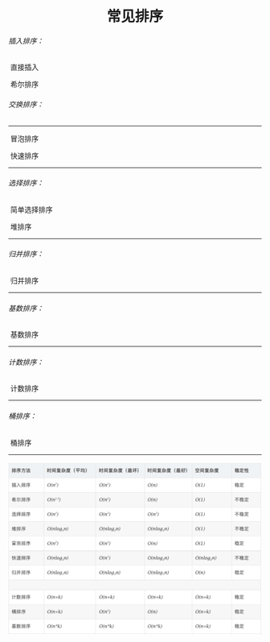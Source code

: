 <h1 align='center'> 常见排序 </h1>

###### 插入排序：

​				直接插入

​				希尔排序



###### 交换排序：	

------

​				冒泡排序

​				快速排序

------



###### 选择排序：

​				简单选择排序

​				堆排序

------



###### 归并排序：

​				归并排序

------



###### 基数排序：		

​				基数排序

------



###### 计数排序：		

​				计数排序

------



###### 桶排序：		

​				桶排序

------



<img src="../note/assets/WechatIMG2.png" alt="WechatIMG2.png" style="zoom:150%;" />


